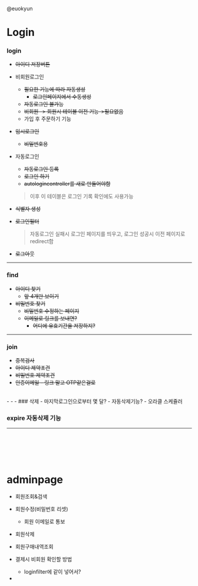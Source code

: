 @euokyun
# Login 

### login
- ~~아이디 저장버튼~~
- 비회원로그인
    - ~~필요한 기능에 따라 자동생성~~
        - ~~로그인페이지에서 수동생성~~
    - ~~자동로그인 불가능~~
    - ~~비회원 -> 회원시 테이블 이전 기능->필요없음~~
    - 가입 후 주문하기 기능
    
- ~~임시로그인~~
    - ~~비밀번호용~~
- 자동로그인
    - ~~자동로그인 등록~~
    - ~~로그인 하기~~
    - ~~autologincontroller를 새로 만들어야함~~
    <!-- - 로그인 성공시 lastused를 사용, 연장함 -->
    >이후 이 테이블은 로그인 기록 확인에도 사용가능
- ~~식별자 생성~~
- ~~로그인필터~~
    >자동로그인 실패시 로그인 페이지를 띄우고, 로그인 성공시 이전 페이지로 redirect함
- ~~로그아웃~~
- - -
### find
- ~~아이디 찾기~~
    - ~~앞 4개만 보이기~~
- ~~비밀번호 찾기~~
    - ~~비밀번호 수정하는 페이지~~
    - ~~이메일로 링크를 보내면?~~
      - ~~어디에 유효기간을 저장하지?~~
- - -
### join
- ~~중복검사~~
- ~~아이디 제약조건~~
- ~~비밀번호 제약조건~~
- ~~인증이메일 - 링크 말고 OTP같은걸로~~
<br>
- - -
### 삭제
- 마지막로그인으로부터 몇 달? 
- 자동삭제기능? - 오라클 스케쥴러

### expire 자동삭제 기능
- - -
<br><br><br><br>


# adminpage
- 회원조회&검색
- 회원수정(비밀번호 리셋)
    - 회원 이메일로 통보
- 회원삭제

- 회원구매내역조회

- 결제시 비회원 확인할 방법
    - loginfilter에 같이 넣어서?

- 